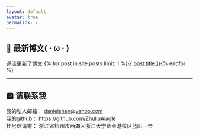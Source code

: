 ```yaml
---
layout: default
avatar: true
permalink: /
---
```

## 🚀 最新博文( · ω · )
逐流更新了博文 {% for post in site.posts limit: 1 %}<a href="{{ post.url | prepend: site.baseurl }}">{{ post.title }}</a>{% endfor %} 

---

## 🅿️ 请联系我
我的私人邮箱： <a>danielshen@yahoo.com</a><br/>
我的github：  <a src="https://github.com/ZhuliuAiagle">https://github.com/ZhuliuAiagle</a><br/>
挂号信请寄：   浙江省杭州市西湖区浙江大学紫金港校区蓝田一舍 <br/>
